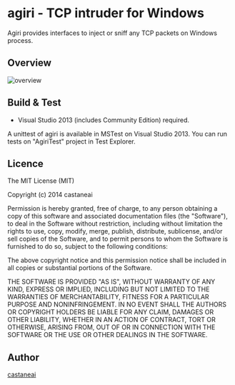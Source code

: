 agiri - TCP intruder for Windows
=============================================
Agiri provides interfaces to inject or sniff any TCP packets on Windows process.

Overview
----------
![overview](https://raw.githubusercontent.com/castaneai/agiri/master/doc/overview.png)

Build & Test
--------------
- Visual Studio 2013 (includes Community Edition) required.

A unittest of agiri is available in MSTest on Visual Studio 2013.
You can run tests on "AgiriTest" project in Test Explorer.

Licence
----------
The MIT License (MIT)

Copyright (c) 2014 castaneai

Permission is hereby granted, free of charge, to any person obtaining a copy
of this software and associated documentation files (the "Software"), to deal
in the Software without restriction, including without limitation the rights
to use, copy, modify, merge, publish, distribute, sublicense, and/or sell
copies of the Software, and to permit persons to whom the Software is
furnished to do so, subject to the following conditions:

The above copyright notice and this permission notice shall be included in all
copies or substantial portions of the Software.

THE SOFTWARE IS PROVIDED "AS IS", WITHOUT WARRANTY OF ANY KIND, EXPRESS OR
IMPLIED, INCLUDING BUT NOT LIMITED TO THE WARRANTIES OF MERCHANTABILITY,
FITNESS FOR A PARTICULAR PURPOSE AND NONINFRINGEMENT. IN NO EVENT SHALL THE
AUTHORS OR COPYRIGHT HOLDERS BE LIABLE FOR ANY CLAIM, DAMAGES OR OTHER
LIABILITY, WHETHER IN AN ACTION OF CONTRACT, TORT OR OTHERWISE, ARISING FROM,
OUT OF OR IN CONNECTION WITH THE SOFTWARE OR THE USE OR OTHER DEALINGS IN THE
SOFTWARE.

Author
---------
[castaneai](https://github.com/castaneai)
